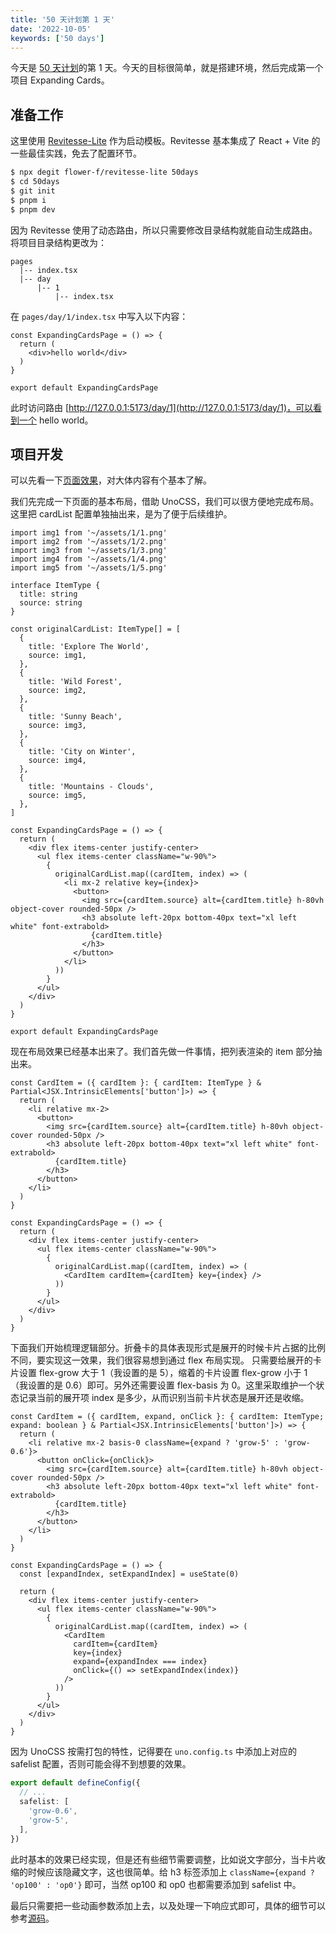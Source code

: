 ```yaml
---
title: '50 天计划第 1 天'
date: '2022-10-05'
keywords: ['50 days']
---
```


今天是 [50 天计划](https://yunhan.fun/notes/50-days-plan)的第 1 天。今天的目标很简单，就是搭建环境，然后完成第一个项目 Expanding Cards。

## 准备工作

这里使用 [Revitesse-Lite](https://github.com/Flower-F/revitesse-lite) 作为启动模板。Revitesse 基本集成了 React + Vite 的一些最佳实践，免去了配置环节。

```bash
$ npx degit flower-f/revitesse-lite 50days
$ cd 50days
$ git init
$ pnpm i
$ pnpm dev
```

因为 Revitesse 使用了动态路由，所以只需要修改目录结构就能自动生成路由。将项目目录结构更改为：

```plain
pages
  |-- index.tsx
  |-- day
      |-- 1
          |-- index.tsx
```

在 `pages/day/1/index.tsx` 中写入以下内容：

```tsx
const ExpandingCardsPage = () => {
  return (
    <div>hello world</div>
  )
}

export default ExpandingCardsPage
```

此时访问路由 [http://127.0.0.1:5173/day/1](http://127.0.0.1:5173/day/1)，可以看到一个 hello world。

## 项目开发

可以先看一下[页面效果](https://50projects50days-react.netlify.app/day/1)，对大体内容有个基本了解。

我们先完成一下页面的基本布局，借助 UnoCSS，我们可以很方便地完成布局。这里把 cardList 配置单独抽出来，是为了便于后续维护。

```tsx
import img1 from '~/assets/1/1.png'
import img2 from '~/assets/1/2.png'
import img3 from '~/assets/1/3.png'
import img4 from '~/assets/1/4.png'
import img5 from '~/assets/1/5.png'

interface ItemType {
  title: string
  source: string
}

const originalCardList: ItemType[] = [
  {
    title: 'Explore The World',
    source: img1,
  },
  {
    title: 'Wild Forest',
    source: img2,
  },
  {
    title: 'Sunny Beach',
    source: img3,
  },
  {
    title: 'City on Winter',
    source: img4,
  },
  {
    title: 'Mountains - Clouds',
    source: img5,
  },
]

const ExpandingCardsPage = () => {
  return (
    <div flex items-center justify-center>
      <ul flex items-center className="w-90%">
        {
          originalCardList.map((cardItem, index) => (
            <li mx-2 relative key={index}>
              <button>
                <img src={cardItem.source} alt={cardItem.title} h-80vh object-cover rounded-50px />
                <h3 absolute left-20px bottom-40px text="xl left white" font-extrabold>
                  {cardItem.title}
                </h3>
              </button>
            </li>
          ))
        }
      </ul>
    </div>
  )
}

export default ExpandingCardsPage
```

现在布局效果已经基本出来了。我们首先做一件事情，把列表渲染的 item 部分抽出来。

```tsx
const CardItem = ({ cardItem }: { cardItem: ItemType } & Partial<JSX.IntrinsicElements['button']>) => {
  return (
    <li relative mx-2>
      <button>
        <img src={cardItem.source} alt={cardItem.title} h-80vh object-cover rounded-50px />
        <h3 absolute left-20px bottom-40px text="xl left white" font-extrabold>
          {cardItem.title}
        </h3>
      </button>
    </li>
  )
}

const ExpandingCardsPage = () => {
  return (
    <div flex items-center justify-center>
      <ul flex items-center className="w-90%">
        {
          originalCardList.map((cardItem, index) => (
            <CardItem cardItem={cardItem} key={index} />
          ))
        }
      </ul>
    </div>
  )
}
```

下面我们开始梳理逻辑部分。折叠卡的具体表现形式是展开的时候卡片占据的比例不同，要实现这一效果，我们很容易想到通过 flex 布局实现。
只需要给展开的卡片设置 flex-grow 大于 1（我设置的是 5），缩着的卡片设置 flex-grow 小于 1 （我设置的是 0.6）即可。另外还需要设置 flex-basis 为 0。这里采取维护一个状态记录当前的展开项 index 是多少，从而识别当前卡片状态是展开还是收缩。

```tsx
const CardItem = ({ cardItem, expand, onClick }: { cardItem: ItemType; expand: boolean } & Partial<JSX.IntrinsicElements['button']>) => {
  return (
    <li relative mx-2 basis-0 className={expand ? 'grow-5' : 'grow-0.6'}>
      <button onClick={onClick}>
        <img src={cardItem.source} alt={cardItem.title} h-80vh object-cover rounded-50px />
        <h3 absolute left-20px bottom-40px text="xl left white" font-extrabold>
          {cardItem.title}
        </h3>
      </button>
    </li>
  )
}

const ExpandingCardsPage = () => {
  const [expandIndex, setExpandIndex] = useState(0)

  return (
    <div flex items-center justify-center>
      <ul flex items-center className="w-90%">
        {
          originalCardList.map((cardItem, index) => (
            <CardItem
              cardItem={cardItem}
              key={index}
              expand={expandIndex === index}
              onClick={() => setExpandIndex(index)}
            />
          ))
        }
      </ul>
    </div>
  )
}
```

因为 UnoCSS 按需打包的特性，记得要在 `uno.config.ts` 中添加上对应的 safelist 配置，否则可能会得不到想要的效果。

```ts
export default defineConfig({
  // ...
  safelist: [
    'grow-0.6',
    'grow-5',
  ],
})
```

此时基本的效果已经实现，但是还有些细节需要调整，比如说文字部分，当卡片收缩的时候应该隐藏文字，这也很简单。给 h3 标签添加上 
`className={expand ? 'op100' : 'op0'}` 即可，当然 op100 和 op0 也都需要添加到 safelist 中。

最后只需要把一些动画参数添加上去，以及处理一下响应式即可，具体的细节可以参考[源码](https://github.com/Flower-F/50projects50days/blob/main/src/pages/day/1/index.tsx)。
